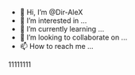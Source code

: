 - 👋 Hi, I’m @Dir-AleX
- 👀 I’m interested in ...
- 🌱 I’m currently learning ...
- 💞️ I’m looking to collaborate on ...
- 📫 How to reach me ...

<!---
Dir-AleX/Dir-AleX is a ✨ special ✨ repository because its `README.md` (this file) appears on your GitHub profile.
You can click the Preview link to take a look at your changes.
--->
11111111
